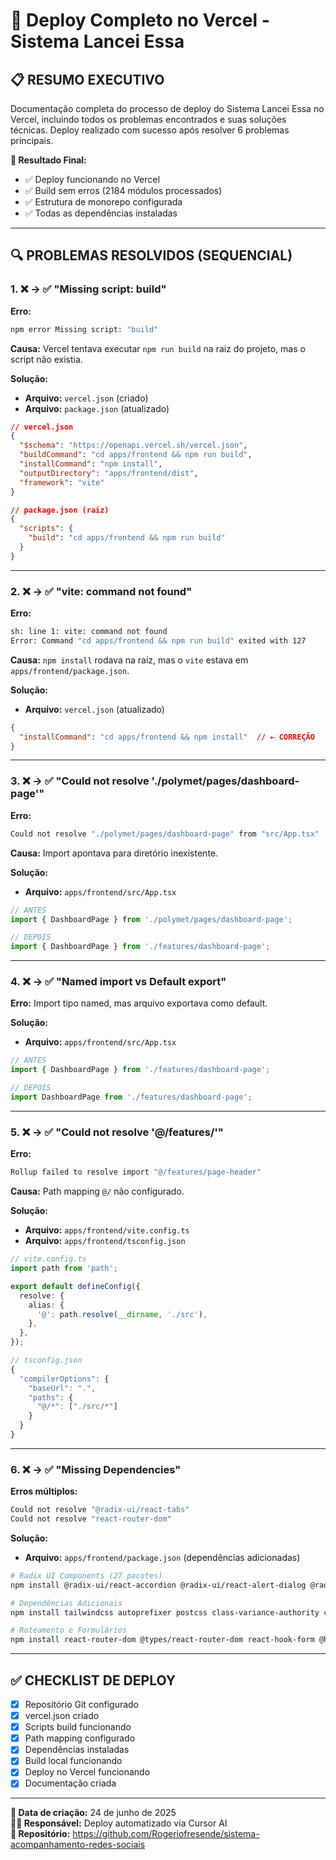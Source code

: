 # 🚀 Deploy Completo no Vercel - Sistema Lancei Essa

## 📋 **RESUMO EXECUTIVO**

Documentação completa do processo de deploy do Sistema Lancei Essa no Vercel, incluindo todos os problemas encontrados e suas soluções técnicas. Deploy realizado com sucesso após resolver 6 problemas principais.

**🎯 Resultado Final:**
- ✅ Deploy funcionando no Vercel
- ✅ Build sem erros (2184 módulos processados)
- ✅ Estrutura de monorepo configurada
- ✅ Todas as dependências instaladas

---

## 🔍 **PROBLEMAS RESOLVIDOS (SEQUENCIAL)**

### **1. ❌ → ✅ "Missing script: build"**

**Erro:**
```bash
npm error Missing script: "build"
```

**Causa:** Vercel tentava executar `npm run build` na raiz do projeto, mas o script não existia.

**Solução:**
- **Arquivo:** `vercel.json` (criado)
- **Arquivo:** `package.json` (atualizado)

```json
// vercel.json
{
  "$schema": "https://openapi.vercel.sh/vercel.json",
  "buildCommand": "cd apps/frontend && npm run build",
  "installCommand": "npm install",
  "outputDirectory": "apps/frontend/dist",
  "framework": "vite"
}

// package.json (raiz)
{
  "scripts": {
    "build": "cd apps/frontend && npm run build"
  }
}
```

---

### **2. ❌ → ✅ "vite: command not found"**

**Erro:**
```bash
sh: line 1: vite: command not found
Error: Command "cd apps/frontend && npm run build" exited with 127
```

**Causa:** `npm install` rodava na raiz, mas o `vite` estava em `apps/frontend/package.json`.

**Solução:**
- **Arquivo:** `vercel.json` (atualizado)

```json
{
  "installCommand": "cd apps/frontend && npm install"  // ← CORREÇÃO
}
```

---

### **3. ❌ → ✅ "Could not resolve './polymet/pages/dashboard-page'"**

**Erro:**
```bash
Could not resolve "./polymet/pages/dashboard-page" from "src/App.tsx"
```

**Causa:** Import apontava para diretório inexistente.

**Solução:**
- **Arquivo:** `apps/frontend/src/App.tsx`

```javascript
// ANTES
import { DashboardPage } from './polymet/pages/dashboard-page';

// DEPOIS  
import { DashboardPage } from './features/dashboard-page';
```

---

### **4. ❌ → ✅ "Named import vs Default export"**

**Erro:** Import tipo named, mas arquivo exportava como default.

**Solução:**
- **Arquivo:** `apps/frontend/src/App.tsx`

```javascript
// ANTES
import { DashboardPage } from './features/dashboard-page';

// DEPOIS
import DashboardPage from './features/dashboard-page';
```

---

### **5. ❌ → ✅ "Could not resolve '@/features/'"**

**Erro:**
```bash
Rollup failed to resolve import "@/features/page-header"
```

**Causa:** Path mapping `@/` não configurado.

**Solução:**
- **Arquivo:** `apps/frontend/vite.config.ts`
- **Arquivo:** `apps/frontend/tsconfig.json`

```typescript
// vite.config.ts
import path from 'path';

export default defineConfig({
  resolve: {
    alias: {
      '@': path.resolve(__dirname, './src'),
    },
  },
});

// tsconfig.json
{
  "compilerOptions": {
    "baseUrl": ".",
    "paths": {
      "@/*": ["./src/*"]
    }
  }
}
```

---

### **6. ❌ → ✅ "Missing Dependencies"**

**Erros múltiplos:**
```bash
Could not resolve "@radix-ui/react-tabs"
Could not resolve "react-router-dom"
```

**Solução:**
- **Arquivo:** `apps/frontend/package.json` (dependências adicionadas)

```bash
# Radix UI Components (27 pacotes)
npm install @radix-ui/react-accordion @radix-ui/react-alert-dialog @radix-ui/react-aspect-ratio @radix-ui/react-avatar @radix-ui/react-checkbox @radix-ui/react-collapsible @radix-ui/react-context-menu @radix-ui/react-dialog @radix-ui/react-dropdown-menu @radix-ui/react-hover-card @radix-ui/react-label @radix-ui/react-menubar @radix-ui/react-navigation-menu @radix-ui/react-popover @radix-ui/react-progress @radix-ui/react-radio-group @radix-ui/react-scroll-area @radix-ui/react-select @radix-ui/react-separator @radix-ui/react-slider @radix-ui/react-slot @radix-ui/react-switch @radix-ui/react-tabs @radix-ui/react-toast @radix-ui/react-toggle @radix-ui/react-toggle-group @radix-ui/react-tooltip

# Dependências Adicionais
npm install tailwindcss autoprefixer postcss class-variance-authority clsx tailwind-merge @types/node

# Roteamento e Formulários
npm install react-router-dom @types/react-router-dom react-hook-form @hookform/resolvers zod date-fns
```

---

## ✅ **CHECKLIST DE DEPLOY**

- [x] Repositório Git configurado
- [x] vercel.json criado
- [x] Scripts build funcionando
- [x] Path mapping configurado
- [x] Dependências instaladas
- [x] Build local funcionando
- [x] Deploy no Vercel funcionando
- [x] Documentação criada

---

**📅 Data de criação:** 24 de junho de 2025  
**👨‍💻 Responsável:** Deploy automatizado via Cursor AI  
**🔗 Repositório:** https://github.com/Rogeriofresende/sistema-acompanhamento-redes-sociais
